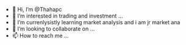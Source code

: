 - 👋 Hi, I’m @Thahapc
- 👀 I’m interested in trading and investment ...
- 🌱 I’m currenlysistly learning market analysis and i am jr market ana
- 💞️ I’m looking to collaborate on ...
- 📫 How to reach me ...

<!---
Thahapc/Thahapc is a ✨ special ✨ repository because its `README.md` (this file) appears on your GitHub profile.
You can click the Preview link to take a look at your changes.
--->
